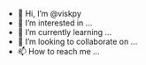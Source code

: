 - 👋 Hi, I’m @viskpy
- 👀 I’m interested in ...
- 🌱 I’m currently learning ...
- 💞️ I’m looking to collaborate on ...
- 📫 How to reach me ...

<!---
viskpy/viskpy is a ✨ special ✨ repository because its `README.md` (this file) appears on your GitHub profile.
You can click the Preview link to take a look at your changes.
--->
